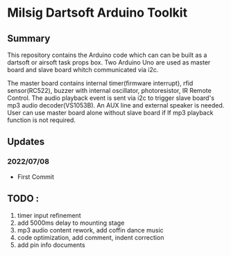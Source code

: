 # Milsig Dartsoft Arduino Toolkit

## Summary
This repository contains the Arduino code which can can be built as a dartsoft or airsoft task props box. Two Arduino Uno are used as master board and slave board whitch communicated via i2c. 

The master board contains internal timer(firmware interrupt), rfid sensor(RC522), buzzer with internal oscillator, photoresistor, IR Remote Control. The audio playback event is sent via i2c to trigger slave board's mp3 audio decoder(VS1053B). An AUX line and external speaker is needed. User can use master board alone without slave board if If mp3 playback function is not required.


## Updates 

### 2022/07/08
* First Commit


## TODO : 
1. timer input refinement
2. add 5000ms delay to mounting stage
3. mp3 audio content rework, add coffin dance music
4. code optimization, add comment, indent correction
5. add pin info documents
